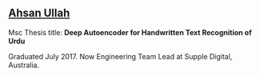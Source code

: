 ## [Ahsan Ullah](https://www.linkedin.com/in/ahsankhan86/)

Msc Thesis title:
**Deep Autoencoder for Handwritten Text Recognition of Urdu**

Graduated July 2017. 
Now Engineering Team Lead at Supple Digital, Australia. 

